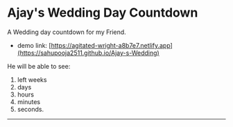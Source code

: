 # Ajay's Wedding Day Countdown
A Wedding day countdown for my Friend.
* demo link: [https://agitated-wright-a8b7e7.netlify.app](https://sahupooja2511.github.io/Ajay-s-Wedding)

He will be able to see:<br>
  1. left weeks
  2. days
  3. hours
  4. minutes
  5. seconds.
  
---

